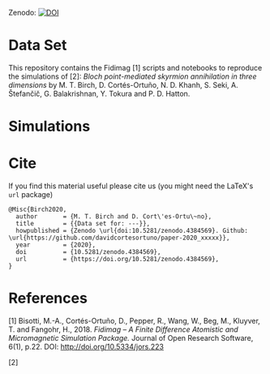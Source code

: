 Zenodo:                   [![DOI](https://zenodo.org/badge/DOI/10.5281/zenodo.4384569.svg)](https://doi.org/10.5281/zenodo.4384569)

# Data Set

This repository contains the Fidimag [1] scripts and notebooks to reproduce the
simulations of [2]: *Bloch point-mediated skyrmion annihilation in three
dimensions* by M. T. Birch, D. Cortés-Ortuño, N. D. Khanh, S.  Seki, A.
Štefančič, G. Balakrishnan, Y. Tokura and P. D. Hatton.

# Simulations

# Cite

If you find this material useful please cite us (you might need the LaTeX's
`url` package)

    @Misc{Birch2020,
      author       = {M. T. Birch and D. Cort\'es-Ortu\~no},
      title        = {{Data set for: ---}},
      howpublished = {Zenodo \url{doi:10.5281/zenodo.4384569}. Github: \url{https://github.com/davidcortesortuno/paper-2020_xxxxx}},
      year         = {2020},
      doi          = {10.5281/zenodo.4384569},
      url          = {https://doi.org/10.5281/zenodo.4384569},
    }

# References

[1] Bisotti, M.-A., Cortés-Ortuño, D., Pepper, R., Wang, W., Beg, M., Kluyver,
T. and Fangohr, H., 2018. *Fidimag – A Finite Difference Atomistic and
Micromagnetic Simulation Package.* Journal of Open Research Software, 6(1),
p.22. DOI: http://doi.org/10.5334/jors.223

[2]
